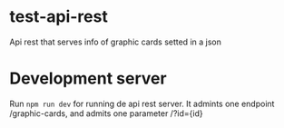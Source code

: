 # test-api-rest
Api rest that serves info of graphic cards setted in a json

# Development server
Run `npm run dev` for running de api rest server. It admints one endpoint /graphic-cards, and admits one parameter /?id={id}

